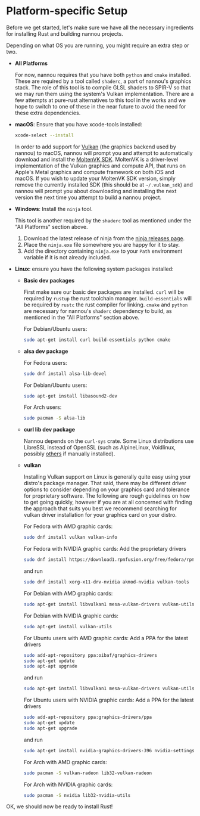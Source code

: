 # Platform-specific Setup

Before we get started, let's make sure we have all the necessary ingredients for
installing Rust and building nannou projects.

Depending on what OS you are running, you might require an extra step or two.

- **All Platforms**

  For now, nannou requires that you have both `python` and `cmake` installed.
  These are required by a tool called `shaderc`, a part of nannou's graphics
  stack. The role of this tool is to compile GLSL shaders to SPIR-V so that we
  may run them using the system's Vulkan implementation. There are a few
  attempts at pure-rust alternatives to this tool in the works and we hope to
  switch to one of these in the near future to avoid the need for these extra
  dependencies.

- **macOS**: Ensure that you have xcode-tools installed:

  ```bash
  xcode-select --install
  ```

  In order to add support for [Vulkan](https://www.khronos.org/vulkan/) (the
  graphics backend used by nannou) to macOS, nannou will prompt you and attempt
  to automatically download and install the [MoltenVK
  SDK](https://github.com/KhronosGroup/MoltenVK). MoltenVK is a driver-level
  implementation of the Vulkan graphics and compute API, that runs on Apple's
  Metal graphics and compute framework on both iOS and macOS. If you wish to
  update your MoltenVK SDK version, simply remove the currently installed SDK
  (this should be at `~/.vulkan_sdk`) and nannou will prompt you about
  downloading and installing the next version the next time you attempt to build
  a nannou project.

- **Windows**: Install the `ninja` tool.

  This tool is another required by the `shaderc` tool as mentioned under the
  "All Platforms" section above.

  1. Download the latest release of ninja from the [ninja releases
     page](https://github.com/ninja-build/ninja/releases).
  2. Place the `ninja.exe` file somewhere you are happy for it to stay.
  3. Add the directory containing `ninja.exe` to your `Path` environment
     variable if it is not already included.

- **Linux**: ensure you have the following system packages installed:

  - **Basic dev packages**

    First make sure our basic dev packages are installed. `curl` will be
    required by `rustup` the rust toolchain manager. `build-essentials` will be
    required by `rustc` the rust compiler for linking. `cmake` and `python` are
    necessary for nannou's `shaderc` dependency to build, as mentioned in the
    "All Platforms" section above.

    For Debian/Ubuntu users:
    ```bash
    sudo apt-get install curl build-essentials python cmake
    ```

  - **alsa dev package**

    For Fedora users:
    ```bash
    sudo dnf install alsa-lib-devel
    ```

    For Debian/Ubuntu users:
    ```bash
    sudo apt-get install libasound2-dev
    ```

    For Arch users:
    ```bash
    sudo pacman -S alsa-lib
    ```

  - **curl lib dev package**

    Nannou depends on the `curl-sys` crate. Some Linux distributions use
    LibreSSL instead of OpenSSL (such as AlpineLinux, Voidlinux, possibly
    [others](https://en.wikipedia.org/wiki/LibreSSL#Adoption) if manually
    installed).

  - **vulkan**

    Installing Vulkan support on Linux is generally quite easy using your
    distro's package manager. That said, there may be different driver
    options to consider depending on your graphics card and tolerance for
    proprietary software. The following are rough guidelines on how to get
    going quickly, however if you are at all concerned with finding the
    approach that suits you best we recommend searching for vulkan driver
    installation for your graphics card on your distro.

    For Fedora with AMD graphic cards:
    ```bash
    sudo dnf install vulkan vulkan-info
    ```

    For Fedora with NVIDIA graphic cards:
    Add the proprietary drivers
    ```bash
    sudo dnf install https://download1.rpmfusion.org/free/fedora/rpmfusion-free-release-$(rpm -E %fedora).noarch.rpm https://download1.rpmfusion.org/nonfree/fedora/rpmfusion-nonfree-release-$(rpm -E %fedora).noarch.rpm
    ```
    and run
    ```bash
    sudo dnf install xorg-x11-drv-nvidia akmod-nvidia vulkan-tools
    ```

    For Debian with AMD graphic cards:
    ```bash
    sudo apt-get install libvulkan1 mesa-vulkan-drivers vulkan-utils
    ```

    For Debian with NVIDIA graphic cards:
    ```bash
    sudo apt-get install vulkan-utils
    ```

    For Ubuntu users with AMD graphic cards:
    Add a PPA for the latest drivers
    ```bash
    sudo add-apt-repository ppa:oibaf/graphics-drivers
    sudo apt-get update
    sudo apt-apt upgrade
    ```
    and run
    ```bash
    sudo apt-get install libvulkan1 mesa-vulkan-drivers vulkan-utils
    ```

    For Ubuntu users with NVIDIA graphic cards:
    Add a PPA for the latest drivers
    ```bash
    sudo add-apt-repository ppa:graphics-drivers/ppa
    sudo apt-get update
    sudo apt-get upgrade
    ```
    and run
    ```bash
    sudo apt-get install nvidia-graphics-drivers-396 nvidia-settings vulkan vulkan-utils
    ```

    For Arch with AMD graphic cards:
    ```bash
    sudo pacman -S vulkan-radeon lib32-vulkan-radeon
    ```

    For Arch with NVIDIA graphic cards:
    ```bash
    sudo pacman -S nvidia lib32-nvidia-utils
    ```

OK, we should now be ready to install Rust!

